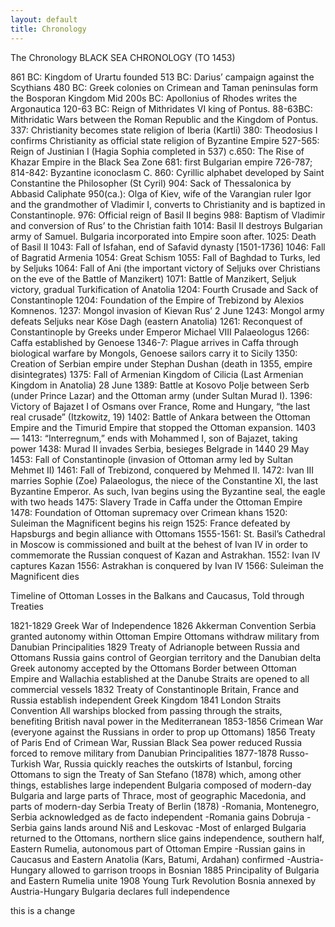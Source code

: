 ```yaml
---
layout: default
title: Chronology
---
```


The Chronology
BLACK SEA CHRONOLOGY (TO 1453)

861 BC: Kingdom of Urartu founded
513 BC: Darius’ campaign against the Scythians 
480 BC: Greek colonies on Crimean and Taman peninsulas form the Bosporan Kingdom
Mid 200s BC: Apollonius of Rhodes writes the Argonautica
120-63 BC: Reign of Mithridates VI king of Pontus.
88-63BC: Mithridatic Wars between the Roman Republic and the Kingdom of Pontus.
337: Christianity becomes state religion of Iberia (Kartli)
380: Theodosius I confirms Christianity as official state religion of Byzantine Empire
527-565: Reign of Justinian I (Hagia Sophia completed in 537)
c.650: The Rise of Khazar Empire in the Black Sea Zone 
681: first Bulgarian empire
726-787; 814-842: Byzantine iconoclasm 
C. 860: Cyrillic alphabet developed by Saint Constantine the Philosopher (St Cyril)
904: Sack of Thessalonica by Abbasid Caliphate
950(ca.): Olga of Kiev, wife of the Varangian ruler Igor and the grandmother of Vladimir I, converts to Christianity and is baptized in Constantinople.
976: Official reign of Basil II begins
988: Baptism of Vladimir and conversion of Rus’ to the Christian faith
1014: Basil II destroys Bulgarian army of Samuel. Bulgaria incorporated into Empire soon after.
1025: Death of Basil II
1043: Fall of Isfahan, end of Safavid dynasty [1501-1736]
1046: Fall of Bagratid Armenia
1054: Great Schism 
1055: Fall of Baghdad to Turks, led by Seljuks
1064: Fall of Ani (the important victory of Seljuks over Christians on the eve of the Battle of Manzikert)
1071: Battle of Manzikert, Seljuk victory, gradual Turkification of Anatolia 
1204: Fourth Crusade and Sack of Constantinople
1204: Foundation of the Empire of Trebizond by Alexios Komnenos.
1237: Mongol invasion of Kievan Rus’ 
2 June 1243: Mongol army defeats Seljuks near Köse Dagh (eastern Anatolia)
1261: Reconquest of Constantinople by Greeks under Emperor Michael VIII Palaeologus
1266: Caffa established by Genoese
1346-7: Plague arrives in Caffa through biological warfare by Mongols, Genoese sailors carry it to Sicily
1350: Creation of Serbian empire under Stephan Dushan (death in 1355, empire disintegrates)
1375: Fall of Armenian Kingdom of Cilicia (Last Armenian Kingdom in Anatolia)
28 June 1389: Battle at Kosovo Polje between Serb (under Prince Lazar) and the Ottoman army (under Sultan Murad I).
1396: Victory of Bajazet I of Osmans over France, Rome and Hungary, “the last real crusade” (Itzkowitz, 19) 
1402: Battle of Ankara between the Ottoman Empire and the Timurid Empire that stopped the Ottoman expansion. 
1403 — 1413: “Interregnum,” ends with Mohammed I, son of Bajazet, taking power
1438: Murad II invades Serbia, besieges Belgrade in 1440
29 May 1453: Fall of Constantinople (invasion of Ottoman army led by Sultan Mehmet II)
1461: Fall of Trebizond, conquered by Mehmed II.
1472: Ivan III marries Sophie (Zoe) Palaeologus, the niece of the Constantine XI, the last Byzantine Emperor. As such, Ivan begins using the Byzantine seal, the eagle with two heads
1475: Slavery Trade in Caffa under the Ottoman Empire 
1478: Foundation of Ottoman supremacy over Crimean khans
1520: Suleiman the Magnificent begins his reign
1525: France defeated by Hapsburgs and begin alliance with Ottomans
1555-1561: St. Basil’s Cathedral in Moscow is commissioned and built at the behest of Ivan IV in order to commemorate the Russian conquest of Kazan and Astrakhan. 
1552: Ivan IV captures Kazan
1556: Astrakhan is conquered by Ivan IV
1566: Suleiman the Magnificent dies

Timeline of Ottoman Losses in the Balkans and Caucasus, Told through Treaties

1821-1829
    Greek War of Independence
1826
    Akkerman Convention
   	 Serbia granted autonomy within Ottoman Empire
   	 Ottomans withdraw military from Danubian Principalities
1829
    Treaty of Adrianople between Russia and Ottomans
   	 Russia gains control of Georgian territory and the Danubian delta
   	 Greek autonomy accepted by the Ottomans
   	 Border between Ottoman Empire and Wallachia established at the Danube
   	 Straits are opened to all commercial vessels
1832
    Treaty of Constantinople
   	 Britain, France and Russia establish independent Greek Kingdom
1841
    London Straits Convention
   	 All warships blocked from passing through the straits, benefiting British naval    				 power in the Mediterranean
1853-1856
    Crimean War (everyone against the Russians in order to prop up Ottomans)
1856
    Treaty of Paris
   	 End of Crimean War, Russian Black Sea power reduced
   	 Russia forced to remove military from Danubian Principalities
1877-1878
    Russo-Turkish War, Russia quickly reaches the outskirts of Istanbul, forcing Ottomans to    			 sign the
   	 Treaty of San Stefano (1878)
   		 which, among other things, establishes large independent Bulgaria    					 composed of modern-day Bulgaria and large parts of Thrace, most of    				 geographic Macedonia, and parts of modern-day Serbia
   	 Treaty of Berlin (1878)
   		 -Romania, Montenegro, Serbia acknowledged as de facto independent
   		 -Romania gains Dobruja
   		 -Serbia gains lands around Niš and Leskovac
   		 -Most of enlarged Bulgaria returned to the Ottomans, northern slice    				 gains independence, southern half, Eastern Rumelia, autonomous part of    				 Ottoman Empire
   		 -Russian gains in Caucasus and Eastern Anatolia (Kars, Batumi, Ardahan)    				 confirmed
   		 -Austria-Hungary allowed to garrison troops in Bosnian
1885
    Principality of Bulgaria and Eastern Rumelia unite
1908
    Young Turk Revolution
   	 Bosnia annexed by Austria-Hungary
   	 Bulgaria declares full independence

this is a change